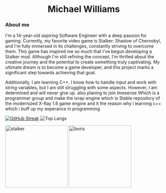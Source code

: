 <center>
   <h1>Michael Williams</h1> 
</center>

### About me 
I'm a 14-year-old aspiring Software Engineer with a deep passion for gaming. Currently, my favorite video game is Stalker: Shadow of Chernobyl, and I'm fully immersed in its challenges, constantly striving to overcome them. This game has inspired me so much that I've begun developing a Stalker mod. Although I'm still refining the concept, I'm thrilled about the creative journey and the potential to create something truly captivating. My ultimate dream is to become a game developer, and this project marks a significant step towards achieving that goal.

Additionally, I am learning C++. I know how to handle input and work with string variables, but I am still struggling with some aspects. However, I am determined and will never give up. also planing to join Imesense Which is a programmer group and make the ixray-engine which is Stable repository of the modernized X-Ray 1.6 game engine and it the reason why i learning c++ which i buff up my experance in programming 

<a href="https://git.io/streak-stats"><img src="https://streak-stats.demolab.com?user=MichaelWilliams289" alt="GitHub Streak" /></a>
![Top Langs](https://github-readme-stats.vercel.app/api/top-langs/?username=MichaelWilliams&layout=compact)

<img src="https://github.com/MichaelWilliams289/MichaelWilliams289/assets/60281276/ec03f4c7-029b-4495-9597-de8454316d88" alt="stalker" width="200" height="200">



<img src="https://github.com/MichaelWilliams289/MichaelWilliams289/assets/60281276/ebea661d-fcb7-4a19-946b-4277a8e0c367" alt="boris" width="200" height="200">
